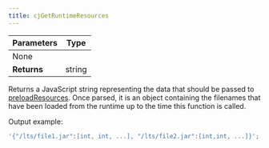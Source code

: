 ```yaml
---
title: cjGetRuntimeResources
---
```


| **Parameters** | **Type** |
| -------------- | -------- |
| None           |          |
| **Returns**    | string   |

Returns a JavaScript string representing the data that should be passed to [preloadResources](#preloadResources). Once parsed, it is an object containing the filenames that have been loaded from the runtime up to the time this function is called.

Output example:

```js
'{"/lts/file1.jar":[int, int, ...], "/lts/file2.jar":[int,int, ...]}';
```
